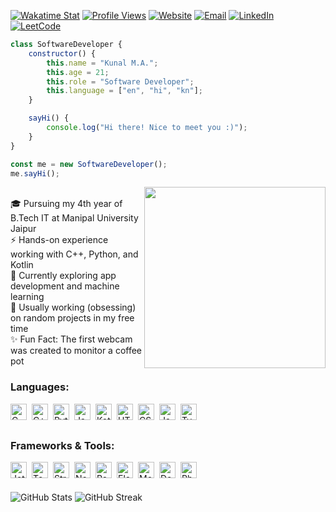 [![Wakatime Stat](https://wakatime.com/badge/user/018df9ad-64cd-4551-9beb-ef560aba8275.svg)](https://wakatime.com/@018df9ad-64cd-4551-9beb-ef560aba8275)
[![Profile Views](https://komarev.com/ghpvc/?username=kunal-ma&color=blueviolet)](https://github.com/kunal-ma)
[![Website](https://cdn.jsdelivr.net/gh/kunal-ma/kunal-ma/badges/website.svg)](https://kunalma.pages.dev)
[![Email](https://cdn.jsdelivr.net/gh/kunal-ma/kunal-ma/badges/email.svg)](mailto:kunalma23@gmail.com)
[![LinkedIn](https://cdn.jsdelivr.net/gh/kunal-ma/kunal-ma/badges/linkedin.svg)](https://www.linkedin.com/in/kunal-ma)
[![LeetCode](https://cdn.jsdelivr.net/gh/kunal-ma/kunal-ma/badges/leetcode.svg)](https://www.leetcode.com/kunal-ma)

```js
class SoftwareDeveloper {
    constructor() {
        this.name = "Kunal M.A.";
        this.age = 21;
        this.role = "Software Developer";
        this.language = ["en", "hi", "kn"];
    }

    sayHi() {
        console.log("Hi there! Nice to meet you :)");
    }
}

const me = new SoftwareDeveloper();
me.sayHi();
```

<img align='right' width="290" src="https://cdn.jsdelivr.net/gh/kunal-ma/kunal-ma/images/animation.gif" >

<br>🎓 Pursuing my 4th year of B.Tech IT at Manipal University Jaipur
<br>⚡ Hands-on experience working with C++, Python, and Kotlin
<br>🧪 Currently exploring app development and machine learning
<br>🌱 Usually working (obsessing) on random projects in my free time
<br>✨ Fun Fact: The first webcam was created to monitor a coffee pot

### Languages:

<img align="left" height=26px style="padding-right:5px" title="C" src="https://cdn.jsdelivr.net/gh/kunal-ma/kunal-ma/icons/c.png" />
<img align="left" height=26px style="padding-right:5px" title="C++" src="https://cdn.jsdelivr.net/gh/kunal-ma/kunal-ma/icons/cplusplus.png" />
<img align="left" height=26px style="padding-right:5px" title="Python" src="https://cdn.jsdelivr.net/gh/kunal-ma/kunal-ma/icons/python.png" />
<img align="left" height=26px style="padding-right:5px" title="Java" src="https://cdn.jsdelivr.net/gh/kunal-ma/kunal-ma/icons/java.png" />
<img align="left" height=26px style="padding-right:5px" title="Kotlin" src="https://cdn.jsdelivr.net/gh/kunal-ma/kunal-ma/icons/kotlin.png" />
<img align="left" height=26px style="padding-right:5px" title="HTML" src="https://cdn.jsdelivr.net/gh/kunal-ma/kunal-ma/icons/html.png" />
<img align="left" height=26px style="padding-right:5px" title="CSS" src="https://cdn.jsdelivr.net/gh/kunal-ma/kunal-ma/icons/css.png" />
<img align="left" height=26px style="padding-right:5px" title="JavaScript" src="https://cdn.jsdelivr.net/gh/kunal-ma/kunal-ma/icons/javascript.png" />
<img align="left" height=26px style="padding-right:5px" title="TypeScript" src="https://cdn.jsdelivr.net/gh/kunal-ma/kunal-ma/icons/typescript.png" />

<br><br>

### Frameworks & Tools:

<img align="left" height=26px style="padding-right:5px" title="Jetpack Compose" src="https://cdn.jsdelivr.net/gh/kunal-ma/kunal-ma/icons/jetpack.png" />
<img align="left" height=26px style="padding-right:5px" title="TensorFlow" src="https://cdn.jsdelivr.net/gh/kunal-ma/kunal-ma/icons/tensorflow.png" />
<img align="left" height=26px style="padding-right:5px" title="Streamlit" src="https://cdn.jsdelivr.net/gh/kunal-ma/kunal-ma/icons/streamlit.png" />
<img align="left" height=26px style="padding-right:5px" title="Node.js" src="https://cdn.jsdelivr.net/gh/kunal-ma/kunal-ma/icons/nodejs.png" />
<img align="left" height=26px style="padding-right:5px" title="React.js" src="https://cdn.jsdelivr.net/gh/kunal-ma/kunal-ma/icons/reactjs.png" />
<img align="left" height=26px style="padding-right:5px" title="Electron" src="https://cdn.jsdelivr.net/gh/kunal-ma/kunal-ma/icons/electron.png" />
<img align="left" height=26px style="padding-right:5px" title="MongoDB" src="https://cdn.jsdelivr.net/gh/kunal-ma/kunal-ma/icons/mongodb.png" />
<img align="left" height=26px style="padding-right:5px" title="Docker" src="https://cdn.jsdelivr.net/gh/kunal-ma/kunal-ma/icons/docker.png" />
<img align="left" height=26px style="padding-right:5px" title="Photoshop" src="https://cdn.jsdelivr.net/gh/kunal-ma/kunal-ma/icons/photoshop.png" />

<br><br>

![GitHub Stats](https://github-readme-stats.vercel.app/api?username=kunal-ma&theme=codeSTACKr&hide_border=true&card_width=410)
![GitHub Streak](https://streak-stats.demolab.com/?user=kunal-ma&theme=codestackr&hide_border=true&card_width=410)
